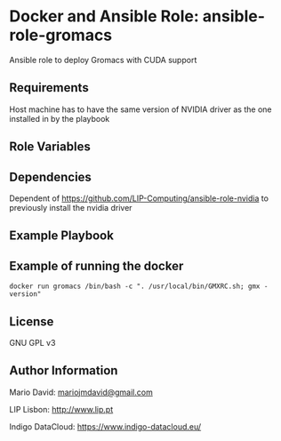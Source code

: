 Docker and Ansible Role: ansible-role-gromacs
=============================================

Ansible role to deploy Gromacs with CUDA support

Requirements
------------

Host machine has to have the same version of NVIDIA driver as the one
installed in by the playbook

Role Variables
--------------


Dependencies
------------

Dependent of https://github.com/LIP-Computing/ansible-role-nvidia
to previously install the nvidia driver

Example Playbook
----------------

Example of running the docker
-----------------------------

```
docker run gromacs /bin/bash -c ". /usr/local/bin/GMXRC.sh; gmx -version"
```

License
-------

GNU GPL v3

Author Information
------------------

Mario David: <mariojmdavid@gmail.com>

LIP Lisbon: http://www.lip.pt

Indigo DataCloud: https://www.indigo-datacloud.eu/
